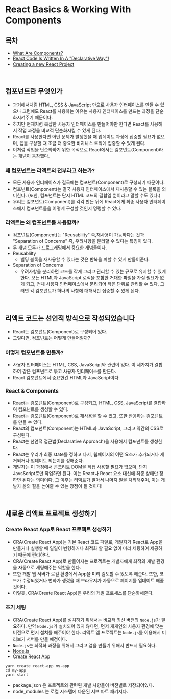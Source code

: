 # React Basics & Working With Components

## 목차

- [What Are Components?](#컴포넌트란-무엇인가)
- [React Code Is Written In A "Declarative Way"!](#리액트-코드는-선언적-방식으로-작성되었습니다)
- [Creating a new React Project](#리액트-코드는-선언적-방식으로-작성되었습니다)

</br>

## 컴포넌트란 무엇인가

- 과거에서처럼 HTML, CSS & JavaScript 만으로 사용자 인터페이스를 만들 수 있으나 그럼에도 React를 사용하는 이유는 사용자 인터페이스를 만드는 과정을 단순화시켜주기 때문이다.
- 하지만 현재처럼 복잡한 사용자 인터페이스를 만들어야만 한다면 React를 사용해서 작업 과정을 비교적 단순화시킬 수 있게 된다.
- React를 사용한다면 어떤 문제가 발생했을 때 업데이트 과정에 집중할 필요가 없으며, 앱을 구상할 떄 조금 더 중요한 비지니스 로직에 집중할 수 있게 된다.
- 이처럼 작업을 단순화하기 위한 목적으로 React에서는 컴포넌트(Component)라는 개념이 등장했다.

### 왜 컴포넌트는 리액트의 전부라고 하는가?

- 모든 사용자 인터페이스가 결국에는 컴포넌트(Component)로 구성되기 때문이다.
- 컴포넌트(Component)는 결국 사용자 인터페이스에서 재사용할 수 있는 블록을 의미한다. (또한, 컴포넌트는 단지 HTML 코드의 결합일 뿐이라고 말할 수도 있다.)
- 우리는 컴포넌트(Component)를 각각 만든 뒤에 React에게 최종 사용자 인터페이스에서 컴포넌트들을 어떻게 구성할 것인지 명령할 수 있다.

### 리액트는 왜 컴포넌트를 사용할까?

- 컴포넌트(Component)는 "Reusablilty" 즉,재사용이 가능하다는 것과 "Separation of Concerns" 즉, 우려사항을 분리할 수 있다는 특징이 있다.
- 두 개념 모두가 프로그래밍에서 중요한 개념들이다.
- Reusablilty
  - 빌딩 블록을 재사용할 수 있다는 것은 반복을 피할 수 있게 만들어준다.
- Separation of Concerns
  - 우려사항을 분리하면 코드를 작게 그리고 관리할 수 있는 규모로 유지할 수 있게 한다. 모든 HTML과 JavaScript 로직을 포함한 거대한 파일을 가질 필요가 없게 되고, 전체 사용자 인터페이스에서 분리되어 작은 단위로 관리할 수 있다. 그러면 각 컴포넌트가 하나의 사항에 대해서만 집중할 수 있게 된다.

</br>

## 리액트 코드는 선언적 방식으로 작성되었습니다

- React는 컴포넌트(Component)로 구성되어 있다.
- 그렇다면, 컴포넌트는 어떻게 만들어질까?

### 어떻게 컴포넌트를 만들까?

- 사용자 인터페이스는 HTML, CSS, JavaScript와 관련이 있다. 이 세가지가 결합하여 같은 컴포넌트로 묶고 사용자 인터페이스를 만든다.
- React 컴포넌트에서 중요한건 HTML과 JavaScript이다.

### React & Components

- React는 컴포넌트(Component)로 구성되고, HTML, CSS, JavaScript를 결합하여 컴포넌트를 생성할 수 있다.
- React는 컴포넌트(Component)로 재사용을 할 수 있고, 또한 반응하는 컴포넌트를 만들 수 있다.
- React의 컴포넌트(Component)는 HTML과 JavaScript, 그리고 약간의 CSS로 구성된다.
- React는 선언적 접근법(Declarative Approach)을 사용해서 컴포넌트를 생성한다.
- React는 우리가 최종 state를 정하고 나서, 웹페이지의 어떤 요소가 추가되거나 제거되거나 업데이트 되는지를 정해준다.
- 개발자는 이 과정에서 콘크리트 DOM을 직접 사용할 필요가 없으며, 단지 JavsScript로만 작업하면 된다. 이는 React나 React 요소 대신에 최종 상태만 정하면 된다는 의미이다. 그 이후는 리액트가 알아서 나머지 일을 처리해주며, 이는 개발자 삶의 질을 높여줄 수 있는 장점이 될 것이다!

</br>

## 새로운 리액트 프로젝트 생성하기

### Create React App로 React 프로젝트 생성하기

- CRA(Create React App)는 기본 React 코드 파일로, 개발자가 React로 App을 만들거나 실행할 때 일일이 변형하거나 최적화 할 필요 없이 미리 세팅하여 제공하기 때문에 편리하다.
- CRA(Create React App)로 만들어지는 프로젝트는 개발자에게 최적의 개발 환경을 자동으로 세팅해주는 역할을 한다.
- 또한 개발 웹 서버가 로컬 환경에서 App을 미리 검토할 수 있도록 해준다. 또한, 코드가 수정되었거나 변화가 생겼을 때 브라우저가 자동으로 페이지를 업데이트 해줄 것이다.
- 이렇듯, CRA(Create React App)은 우리의 개발 프로세스를 단순화해준다.

### 초기 세팅

- CRA(Create React App)를 설치하기 위해서는 비교적 최신 버전의 `Node.js`가 필요하다. 만약 `Node.js`가 설치되어 있지 않다면, 먼저 개개인의 사용자 환경에 맞는 버전으로 먼저 설치를 해주어야 한다. 리액트 앱 프로젝트는 `Node.js`를 이용해서 미리보기 서버를 만들 예정이다.
- `Node.js`는 최적화 과정을 위해서 그리고 앱을 만들기 위해서 반드시 필요하다.
- [Node.js](https://nodejs.org/ko/)
- [Create React App](https://create-react-app.dev/docs/getting-started)

```
yarn create react-app my-app
cd my-app
yarn start
```

- package.json 은 프로젝트와 관련된 개발 사항들이 버전별로 저장되어있다.
- node_modules 는 로컬 시스템에 다운된 서브 파트 패키지다.
